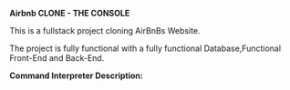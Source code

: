 **Airbnb CLONE - THE CONSOLE**

This is a fullstack project cloning AirBnBs Website.

The project is fully functional with a fully functional Database,Functional Front-End and Back-End.

**Command Interpreter Description:**
